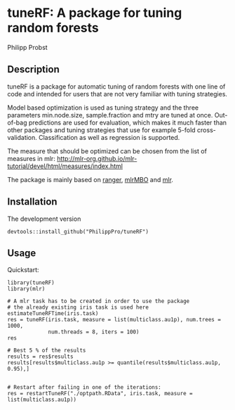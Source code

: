 
# tuneRF: A package for tuning random forests

Philipp Probst

## Description
tuneRF is a package for automatic tuning of random forests with one line of code and intended for users that are not very familiar with tuning strategies. 

Model based optimization is used as tuning strategy and the three parameters min.node.size, sample.fraction and mtry are tuned at once. Out-of-bag predictions are used for evaluation, which makes it much faster than other packages and tuning strategies that use for example 5-fold cross-validation. Classification as well as regression is supported. 

The measure that should be optimized can be chosen from the list of measures in mlr: http://mlr-org.github.io/mlr-tutorial/devel/html/measures/index.html

The package is mainly based on [ranger](https://github.com/imbs-hl/ranger), [mlrMBO](http://mlr-org.github.io/mlrMBO/) and [mlr](https://github.com/mlr-org/mlr/#-machine-learning-in-r). 

## Installation
The development version

    
    devtools::install_github("PhilippPro/tuneRF")
    
    
## Usage
Quickstart:

    library(tuneRF)
    library(mlr)

    # A mlr task has to be created in order to use the package
    # the already existing iris task is used here
    estimateTuneRFTime(iris.task)
    res = tuneRF(iris.task, measure = list(multiclass.au1p), num.trees = 1000, 
                 num.threads = 8, iters = 100)
    res

    # Best 5 % of the results
    results = res$results
    results[results$multiclass.au1p >= quantile(results$multiclass.au1p, 0.95),]


    # Restart after failing in one of the iterations:
    res = restartTuneRF("./optpath.RData", iris.task, measure = list(multiclass.au1p))
